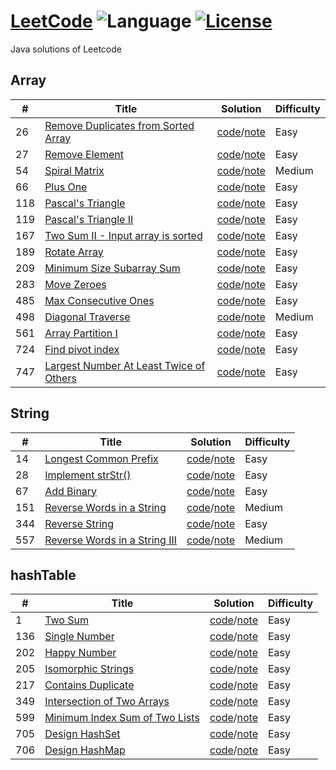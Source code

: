 # [LeetCode](https://leetcode.com/problemset/algorithms/) ![Language](https://img.shields.io/badge/language-%20Java%20-green.svg) [![License](https://img.shields.io/badge/license-MIT-blue.svg)](./LICENSE.md) 

Java solutions of Leetcode
## Array

| # | Title | Solution | Difficulty |
|---| ----- | -------- | ---------- |
|26|[Remove Duplicates from Sorted Array](https://leetcode.com/problems/remove-duplicates-from-sorted-array/) | [code](./array/removeDuplicatesFromSortedArray/RemoveDuplicatesFromSortedArray.java)/[note](./array/removeDuplicatesFromSortedArray/RemoveDuplicatesFromSortedArray.md) | Easy |
|27|[Remove Element](https://leetcode.com/problems/remove-element/) | [code](./array/removeElement/RemoveElement.java)/[note](./array/removeElement/RemoveElement.md) | Easy |
|54|[Spiral Matrix](https://leetcode.com/problems/spiral-matrix/) | [code](./array/spiralMatrix/SpiralMatrix.java)/[note](./array/spiralMatrix/SpiralMatrix.md) | Medium |
|66|[Plus One](https://leetcode.com/problems/plus-one/) | [code](./array/plusOne/PlusOne.java)/[note](./array/plusOne/PlusOne.md) | Easy |
|118|[Pascal's Triangle](https://leetcode.com/problems/pascals-triangle/) | [code](./array/pascalsTriangle/PascalsTriangle.java)/[note](./array/pascalsTriangle/PascalsTriangle.md) | Easy |
|119|[Pascal's Triangle II](https://leetcode.com/problems/pascals-triangle-ii/) | [code](./array/pascalsTriangle2/PascalsTriangle2.java)/[note](./array/pascalsTriangle2/PascalsTriangle2.md) | Easy |
|167|[Two Sum II - Input array is sorted](https://leetcode.com/problems/two-sum-ii-input-array-is-sorted/) | [code](./array/twoSum2/TwoSum2.java)/[note](./array/twoSum2/TwoSum2.md) | Easy |
|189|[Rotate Array](https://leetcode.com/problems/rotate-array/) | [code](./array/rotateArray/RotateArray.java)/[note](./array/rotateArray/RotateArray.md) | Easy |
|209|[Minimum Size Subarray Sum](https://leetcode.com/problems/minimum-size-subarray-sum/) | [code](./array/minimumSizeSubarraySum/MinimumSizeSubarraySum.java)/[note](./array/minimumSizeSubarraySum/MinimumSizeSubarraySum.md) | Easy |
|283|[Move Zeroes](https://leetcode.com/problems/move-zeroes/) | [code](./array/moveZeroes/MoveZeroes.java)/[note](./array/moveZeroes/MoveZeroes.md) | Easy |
|485|[Max Consecutive Ones](https://leetcode.com/problems/max-consecutive-ones/) | [code](./array/maxConsecutiveOnes/MaxConsecutiveOnes.java)/[note](./array/maxConsecutiveOnes/MaxConsecutiveOnes.md) | Easy |
|498|[Diagonal Traverse](https://leetcode.com/problems/diagonal-traverse/) | [code](./array/diagonalTraverse/DiagonalTraverse.java)/[note](./array/diagonalTraverse/DiagonalTraverse.md) | Medium |
|561|[Array Partition I](https://leetcode.com/problems/array-partition-i/) | [code](./array/arrayPartition1/ArrayPartition1.java)/[note](./array/arrayPartition1/ArrayPartition1.md) | Easy |
|724|[Find pivot index](https://leetcode.com/problems/find-pivot-index/) | [code](./array/findPivotIndex/FindPivotIndex.java)/[note](./array/findPivotIndex/FindPivotIndex.md) | Easy |
|747|[Largest Number At Least Twice of Others](https://leetcode.com/problems/largest-number-at-least-twice-of-others/) | [code](./array/largestNumberAtLeastTwiceofOthers/LargestNumberAtLeastTwiceofOthers.java)/[note](./array/largestNumberAtLeastTwiceofOthers/LargestNumberAtLeastTwiceofOthers.md) | Easy |


## String
| # | Title | Solution | Difficulty |
|---| ----- | -------- | ---------- |
|14|[Longest Common Prefix](https://leetcode.com/problems/longest-common-prefix/) | [code](./string/longestCommonPrefix/LongestCommonPrefix.java)/[note](./string/longestCommonPrefix/LongestCommonPrefix.md) | Easy |
|28|[Implement strStr()](https://leetcode.com/problems/implement-strstr/) | [code](./string/implementStrStr/ImplementStrStr.java)/[note](./string/implementStrStr/ImplementStrStr.md) | Easy |
|67|[Add Binary](https://leetcode.com/problems/add-binary/) | [code](./string/addBinary/AddBinary.java)/[note](./string/addBinary/AddBinary.md) | Easy |
|151|[Reverse Words in a String](https://leetcode.com/problems/reverse-words-in-a-string/) | [code](./string/reverseWordsInAString/ReverseWordsInAString.java)/[note](./string/reverseWordsInAString/ReverseWordsInAString.md) | Medium |
|344|[Reverse String](https://leetcode.com/problems/reverse-string/) | [code](./string/reverseString/ReverseString.java)/[note](./string/reverseString/ReverseString.md) | Easy |
|557|[Reverse Words in a String III](https://leetcode.com/problems/reverse-words-in-a-string-iii/) | [code](./string/reverseWordsInAString3/ReverseWordsInAString3.java)/[note](./string/reverseWordsInAString3/ReverseWordsInAString3.md) | Medium |

## hashTable
| # | Title | Solution | Difficulty |
|---| ----- | -------- | ---------- |
|1|[Two Sum](https://leetcode.com/problems/two-sum/) | [code](./hashTable/twoSum/TwoSum.java)/[note](./hashTable/twoSum/TwoSum.md) | Easy |
|136|[Single Number](https://leetcode.com/problems/single-number/) | [code](./hashTable/singleNumber/SingleNumber.java)/[note](./hashTable/singleNumber/SingleNumber.md) | Easy |
|202|[Happy Number](https://leetcode.com/problems/happy-number/) | [code](./hashTable/happyNumber/HappyNumber.java)/[note](./hashTable/happyNumber/HappyNumber.md) | Easy |
|205|[Isomorphic Strings](https://leetcode.com/problems/isomorphic-strings/) | [code](./hashTable/isomorphicStrings/IsomorphicStrings.java)/[note](./hashTable/isomorphicStrings/IsomorphicStrings.md) | Easy |
|217|[Contains Duplicate](https://leetcode.com/problems/contains-duplicate/) | [code](./hashTable/containsDuplicate/ContainsDuplicate.java)/[note](./hashTable/containsDuplicate/ContainsDuplicate.md) | Easy |
|349|[Intersection of Two Arrays](https://leetcode.com/problems/intersection-of-two-arrays/) | [code](./hashTable/intersectionOfTwoArrays/IntersectionOfTwoArrays.java)/[note](./hashTable/intersectionOfTwoArrays/IntersectionOfTwoArrays.md) | Easy |
|599|[Minimum Index Sum of Two Lists](https://leetcode.com/problems/minimum-index-sum-of-two-lists/) | [code](./hashTable/minimumIndexSumOfTwoLists/MinimumIndexSumOfTwoLists.java)/[note](./hashTable/minimumIndexSumOfTwoLists/MinimumIndexSumOfTwoLists.md) | Easy |
|705|[Design HashSet](https://leetcode.com/problems/design-hashset/) | [code](./hashTable/designHashSet/MyHashSet.java)/[note](./hashTable/designHashSet/MyHashSet.md) | Easy |
|706|[Design HashMap](https://leetcode.com/problems/design-hashmap/) | [code](./hashTable/designHashMap/MyHashMap.java)/[note](./hashTable/designHashMap/MyHashMap.md) | Easy |
